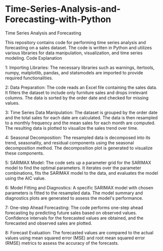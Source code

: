 # Time-Series-Analysis-and-Forecasting-with-Python
Time Series Analysis and Forecasting

This repository contains code for performing time series analysis and forecasting on a sales dataset. The code is written in Python and utilizes various libraries for data manipulation, visualization, and time series modeling.
Code Explanation

 1: Importing Libraries: The necessary libraries such as warnings, itertools, numpy, matplotlib, pandas, and statsmodels are imported to provide required functionalities.

 2: Data Preparation: The code reads an Excel file containing the sales data. It filters the dataset to include only furniture sales and drops irrelevant columns. The data is sorted by the order date and checked for missing values.

 3: Time Series Data Manipulation: The dataset is grouped by the order date and the total sales for each date are calculated. The data is then resampled to a monthly frequency and the mean sales for each month are computed. The resulting data is plotted to visualize the sales trend over time.

 4: Seasonal Decomposition: The resampled data is decomposed into its trend, seasonality, and residual components using the seasonal decomposition method. The decomposition plot is generated to visualize these components.

 5: SARIMAX Model: The code sets up a parameter grid for the SARIMAX model to find the optimal parameters. It iterates over the parameter combinations, fits the SARIMAX model to the data, and evaluates the model using the AIC value.

 6: Model Fitting and Diagnostics: A specific SARIMAX model with chosen parameters is fitted to the resampled data. The model summary and diagnostics plots are generated to assess the model's performance.

 7: One-step Ahead Forecasting: The code performs one-step ahead forecasting by predicting future sales based on observed values. Confidence intervals for the forecasted values are obtained, and the forecasted and observed sales are plotted.

 8: Forecast Evaluation: The forecasted values are compared to the actual values using mean squared error (MSE) and root mean squared error (RMSE) metrics to assess the accuracy of the forecasts.

